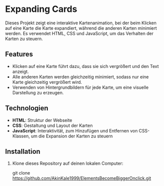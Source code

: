 # Expanding Cards

Dieses Projekt zeigt eine interaktive Kartenanimation, bei der beim Klicken auf eine Karte die Karte expandiert, während die anderen Karten minimiert werden. Es verwendet HTML, CSS und JavaScript, um das Verhalten der Karten zu steuern.

## Features

- Klicken auf eine Karte führt dazu, dass sie sich vergrößert und den Text anzeigt.
- Alle anderen Karten werden gleichzeitig minimiert, sodass nur eine Karte gleichzeitig vergrößert wird.
- Verwenden von Hintergrundbildern für jede Karte, um eine visuelle Darstellung zu erzeugen.

## Technologien

- **HTML**: Struktur der Webseite
- **CSS**: Gestaltung und Layout der Karten
- **JavaScript**: Interaktivität, zum Hinzufügen und Entfernen von CSS-Klassen, um die Expansion der Karten zu steuern

## Installation

1. Klone dieses Repository auf deinen lokalen Computer:

   git clone https://github.com/AkinKale1999/ElementsBecomeBiggerOnclick.git

